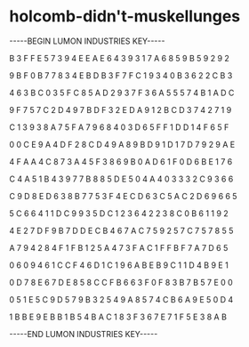 # holcomb-didn't-muskellunges

-----BEGIN LUMON INDUSTRIES KEY-----

B 3 F F E 5 7 3 9 4 E E A E 6 4 3 9 3 1 7 A 6 8 5 9 B 5 9 2 9 2

9 B F 0 B 7 7 8 3 4 E B D B 3 F 7 F C 1 9 3 4 0 B 3 6 2 2 C B 3

4 6 3 B C 0 3 5 F C 8 5 A D 2 9 3 7 F 3 6 A 5 5 5 7 4 B 1 A D C

9 F 7 5 7 C 2 D 4 9 7 B D F 3 2 E D A 9 1 2 B C D 3 7 4 2 7 1 9

C 1 3 9 3 8 A 7 5 F A 7 9 6 8 4 0 3 D 6 5 F F 1 D D 1 4 F 6 5 F

0 0 C E 9 A 4 D F 2 8 C D 4 9 A 8 9 B D 9 1 D 1 7 D 7 9 2 9 A E

4 F A A 4 C 8 7 3 A 4 5 F 3 8 6 9 B 0 A D 6 1 F 0 D 6 B E 1 7 6

C 4 A 5 1 B 4 3 9 7 7 B 8 8 5 D E 5 0 4 A 4 0 3 3 3 2 C 9 3 6 6

C 9 D 8 E D 6 3 8 B 7 7 5 3 F 4 E C D 6 3 C 5 A C 2 D 6 9 6 6 5

5 C 6 6 4 1 1 D C 9 9 3 5 D C 1 2 3 6 4 2 2 3 8 C 0 B 6 1 1 9 2

4 E 2 7 D F 9 B 7 D D E C B 4 6 7 A C 7 5 9 2 5 7 C 7 5 7 8 5 5

A 7 9 4 2 8 4 F 1 F B 1 2 5 A 4 7 3 F A C 1 F F B F 7 A 7 D 6 5

0 6 0 9 4 6 1 C C F 4 6 D 1 C 1 9 6 A B E B 9 C 1 1 D 4 B 9 E 1

0 D 7 8 E 6 7 D E 8 5 8 C C F B 6 6 3 F 0 F 8 3 B 7 B 5 7 E 0 0

0 5 1 E 5 C 9 D 5 7 9 B 3 2 5 4 9 A 8 5 7 4 C B 6 A 9 E 5 0 D 4

1 B B E 9 E B B 1 B 5 4 B A C 1 8 3 F 3 6 7 E 7 1 F 5 E 3 8 A B

-----END LUMON INDUSTRIES KEY-----
